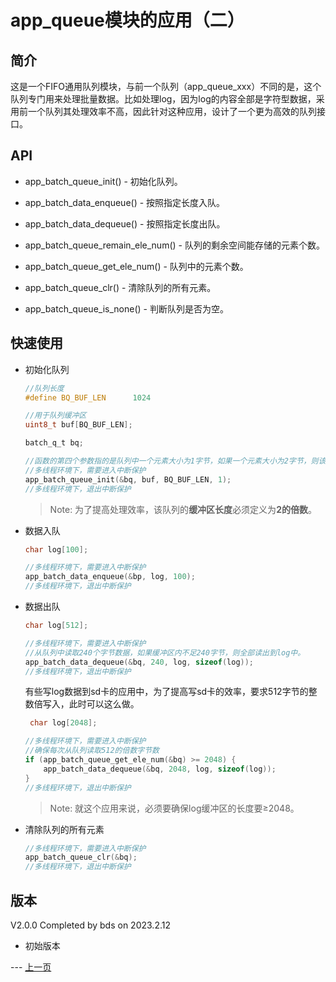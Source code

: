 # app_queue模块的应用（二）

## 简介

这是一个FIFO通用队列模块，与前一个队列（app_queue_xxx）不同的是，这个队列专门用来处理批量数据。比如处理log，因为log的内容全部是字符型数据，采用前一个队列其处理效率不高，因此针对这种应用，设计了一个更为高效的队列接口。

## API

* app_batch_queue_init() - 初始化队列。

* app_batch_data_enqueue() - 按照指定长度入队。

* app_batch_data_dequeue() - 按照指定长度出队。

* app_batch_queue_remain_ele_num() - 队列的剩余空间能存储的元素个数。

* app_batch_queue_get_ele_num() - 队列中的元素个数。

* app_batch_queue_clr() - 清除队列的所有元素。

* app_batch_queue_is_none() - 判断队列是否为空。


## 快速使用

* 初始化队列
    ```c
    //队列长度
    #define BQ_BUF_LEN		1024
    
    //用于队列缓冲区
    uint8_t buf[BQ_BUF_LEN];
  
    batch_q_t bq;

    //函数的第四个参数指的是队列中一个元素大小为1字节，如果一个元素大小为2字节，则该参数为2，如果大小为4，该参数为4
    //多线程环境下，需要进入中断保护
    app_batch_queue_init(&bq, buf, BQ_BUF_LEN, 1);
    //多线程环境下，退出中断保护
    ```

    >Note: 为了提高处理效率，该队列的**缓冲区长度**必须定义为**2的倍数**。
* 数据入队
    ```c
    char log[100];

    //多线程环境下，需要进入中断保护
    app_batch_data_enqueue(&bp, log, 100);
    //多线程环境下，退出中断保护
    ```

* 数据出队
    ```c
    char log[512];
    
    //多线程环境下，需要进入中断保护
    //从队列中读取240个字节数据，如果缓冲区内不足240字节，则全部读出到log中。
    app_batch_data_dequeue(&bq, 240, log, sizeof(log));
    //多线程环境下，退出中断保护
    ```

    有些写log数据到sd卡的应用中，为了提高写sd卡的效率，要求512字节的整数倍写入，此时可以这么做。
    ```c
     char log[2048];

    //多线程环境下，需要进入中断保护
    //确保每次从队列读取512的倍数字节数
    if (app_batch_queue_get_ele_num(&bq) >= 2048) {
        app_batch_data_dequeue(&bq, 2048, log, sizeof(log));
    }
    //多线程环境下，退出中断保护
    ```
    >Note: 就这个应用来说，必须要确保log缓冲区的长度要≥2048。

* 清除队列的所有元素
    ```c
    //多线程环境下，需要进入中断保护
    app_batch_queue_clr(&bq);
    //多线程环境下，退出中断保护
    ```

## 版本
V2.0.0 Completed by bds on 2023.2.12

* 初始版本

--- [上一页](https://gitee.com/bds123/prg/blob/master/queue/README.md)